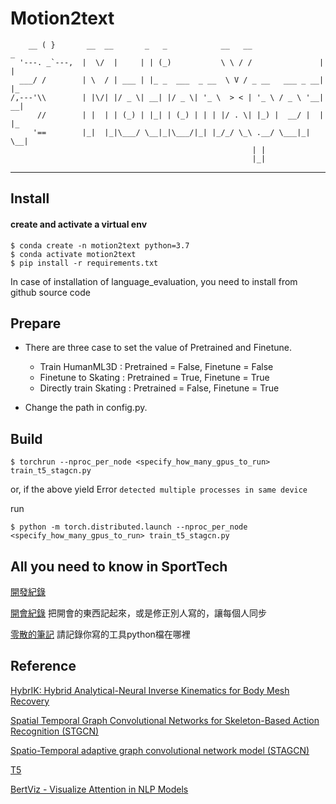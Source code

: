 # Motion2text

```                            
    __ ( }       __  __       _   _            __   __                _   
  '---. _`---,  |  \/  |     | | (_)           \ \ / /               | |  
  ___/ /        | \  / | ___ | |_ _  ___  _ __  \ V / _ __   ___ _ __| |_  
/,---'\\        | |\/| |/ _ \| __| |/ _ \| '_ \  > < | '_ \ / _ \ '__| __|
      //        | |  | | (_) | |_| | (_) | | | |/ . \| |_) |  __/ |  | |_ 
     '==        |_|  |_|\___/ \__|_|\___/|_| |_/_/ \_\ .__/ \___|_|   \__|
                                                      | |                  
                                                      |_|                   
```
---

## Install 
#### create and activate a virtual env
```
$ conda create -n motion2text python=3.7
$ conda activate motion2text
$ pip install -r requirements.txt
```
In case of installation of language_evaluation, you need to install from github source code

## Prepare
* There are three case to set the value of Pretrained and Finetune.
  * Train HumanML3D : Pretrained = False, Finetune = False
  * Finetune to Skating : Pretrained = True, Finetune = True
  * Directly train Skating : Pretrained = False, Finetune = True

* Change the path in config.py.
## Build

```
$ torchrun --nproc_per_node <specify_how_many_gpus_to_run> train_t5_stagcn.py 
```

or, if the above yield Error ```detected multiple processes in same device```

run

```
$ python -m torch.distributed.launch --nproc_per_node <specify_how_many_gpus_to_run> train_t5_stagcn.py 
```

## All you need to know in SportTech
[開發紀錄](https://hackmd.io/@weihsinyeh/MotionXperts)

[開會紀錄](https://hackmd.io/5zQZLTOYQYGuZ4nn2sWZVw)
把開會的東西記起來，或是修正別人寫的，讓每個人同步

[零散的筆記](https://hackmd.io/thcD77cGSVinURAAFO3bfg)
請記錄你寫的工具python檔在哪裡

## Reference
[HybrIK: Hybrid Analytical-Neural Inverse Kinematics for Body Mesh Recovery](https://github.com/Jeff-sjtu/HybrIK)

[Spatial Temporal Graph Convolutional Networks for Skeleton-Based Action Recognition (STGCN)](https://github.com/yysijie/st-gcn)

[Spatio-Temporal adaptive graph convolutional network model (STAGCN)](https://github.com/QiweiMa-LL/STAGCN)

[T5](https://huggingface.co/docs/transformers/model_doc/t5)

[BertViz - Visualize Attention in NLP Models](https://github.com/jessevig/bertviz)
